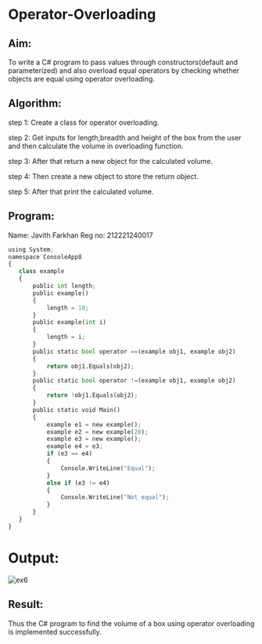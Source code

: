 # Operator-Overloading

## Aim:
 To write a C# program to pass values through constructors(default and parameterized) and also overload equal operators by checking whether objects are equal using operator overloading. 
 
 ## Algorithm:
step 1: Create a class for operator overloading.

step 2: Get inputs for length,breadth and height of the box from the user and then calculate the volume in overloading function.

step 3: After that return a new object for the calculated volume.

step 4: Then create a new object to store the return object.

step 5: After that print the calculated volume.
 
 
 ## Program:
 Name: Javith Farkhan
 Reg no: 212221240017

 ```python
using System;
namespace ConsoleApp8
{
    class example
    {
        public int length;
        public example()
        {
            length = 10;
        }
        public example(int i)
        {
            length = i;
        }
        public static bool operator ==(example obj1, example obj2)
        {
            return obj1.Equals(obj2);
        }
        public static bool operator !=(example obj1, example obj2)
        {
            return !obj1.Equals(obj2);
        }
        public static void Main()
        {
            example e1 = new example();
            example e2 = new example(20);
            example e3 = new example();
            example e4 = e3;
            if (e3 == e4)
            {
                Console.WriteLine("Equal");
            }
            else if (e3 != e4)
            {
                Console.WriteLine("Not equal");
            }
        }
    }
}
```
 
 # Output:
 ![ex6](https://github.com/Guru-Guna/Operator-Overloading/assets/93427255/5049a703-9e20-46b1-a1dc-163062ad0a48)


 ## Result:
 Thus the C# program to find the volume of a box using operator overloading is implemented successfully.
